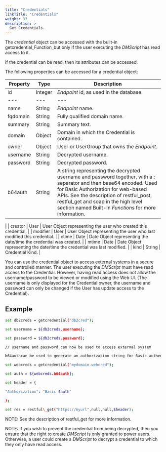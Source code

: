 ```yaml
---
title: "Credentials"
linkTitle: "Credentials"
weight: 33
description: >
  Get Credentials.
---
```



The _credential_ object can be accessed with the built-in getcredential_Function_but only if the user executing the _DMScript_ has read access to it.

If the credential can be read, then its attributes can be accessed:

The following properties can be accessed for a credential object:

| Property | Type | Description |
| --- | --- | --- |
| id | Integer | _Endpoint_ id, as used in the database. |
| --- | --- | --- |
| name | String | _Endpoint_ name. |
| fqdomain | String | Fully qualified domain name. |
| summary | String | Summary text. |
| domain | Object | Domain in which the Credential is contained. |
| owner | Object | User or UserGroup that owns the _Endpoint._ |
| username | String | Decrypted username. |
| password | String | Decrypted password. |
| b64auth | String | A string representing the decrypted username and password together, with a : separator and then base64 encoded. Used for Basic Authorization for web-based APIs. See the description of restful\_post, restful\_get and soap in the high level section named Built-In _Functions_ for more information.
 |
| creator | User | User Object representing the user who created this credential. |
| modifier | User | User Object representing the user who last modified this credential. |
| ctime | Date | Date Object representing the date/time the credential was created. |
| mtime | Date | Date Object representing the date/time the credential was last modified. |
| kind | String | Credential Kind. |

You can use the credential object to access external systems in a secure and controlled manner. The user executing the _DMScript_ must have read access to the Credential. However, having read access does not allow the username/password to be viewed or modified using the Web UI. (The username is only displayed for the Credential owner, the username and password can only be changed if the User has update access to the Credential).

## Example

```bash
set db2creds = getcredential("db2cred");

set username = ${db2creds.username};

set password = ${db2creds.password};

// username and password can now be used to access external system

b64authcan be used to generate an authorization string for Basic authentication for web- based APIs. For example:

set webcreds = getcredential("mydomain.webcred");

set auth = ${webcreds.b64auth};

set header = {

"Authorization": "Basic $auth"

};

set res = restful\_get("https://myurl",null,null,$header);
```

NOTE: See the description of restful\_get for more information.

NOTE: If you wish to prevent the credential from being decrypted, then you ensure that the right to create _DMScript_ is only granted to power users. Otherwise, a user could create a _DMScript_ to decrypt a credential to which they only have read access.
